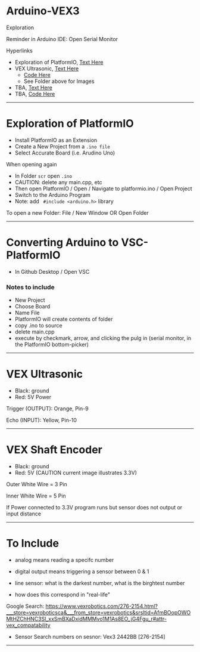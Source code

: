 # Arduino-VEX3
Exploration

Reminder in Arduino IDE: Open Serial Monitor

Hyperlinks
- Exploration of PlatformIO, <a href="https://github.com/MercersKitchen/Arduino-VEX3?tab=readme-ov-file#arduino-vex3">Text Here</a>
- VEX Ultrasonic, <a href="https://github.com/MercersKitchen/Arduino-VEX3/tree/main?tab=readme-ov-file#vex-ultrasonic">Text Here</a>
    - <a href="https://github.com/MercersKitchen/Arduino-VEX3/blob/main/Vex_ultrasound/Vex_ultrasound.ino">Code Here</a>
    - See Folder above for Images
- TBA, <a href="">Text Here</a>
- TBA, <a href="">Code Here</a>

---

# Exploration of PlatformIO
- Install PlatformIO as an Extension
- Create a New Project from a ```.ino file```
- Select Accurate Board (i.e. Arudino Uno)

When opening again
- In Folder ```scr``` open ```.ino```
- CAUTION: delete any main.cpp, etc
- Then open PlatformIO / Open / Navigate to platformio.ino / Open Project
- Switch to the Arduino Program
- Note: add ``` #include <arduino.h>``` library

To open a new Folder: File / New Window OR Open Folder

---

# Converting Arduino to VSC-PlatformIO
- In Github Desktop / Open VSC

### Notes to include
- New Project
- Choose Board
- Name File
- PlatformIO will create contents of folder
- copy .ino to source
- delete main.cpp
- execute by checkmark, arrow, and clicking the pulg in (serial monitor, in the PlatformIO bottom-picker)

---

# VEX Ultrasonic
- Black: ground
- Red: 5V Power

Trigger (OUTPUT): Orange, Pin-9

Echo (INPUT): Yellow, Pin-10

---

# VEX Shaft Encoder
- Black: ground
- Red: 5V (CAUTION current image illustrates 3.3V)

Outer White Wire = 3 Pin

Inner White Wire = 5 Pin

If Power connected to 3.3V program runs but sensor does not output or input distance

---

# To Include
- analog means reading a specifc number
- digital output means triggering a sensor between 0 & 1

- line sensor: what is the darkest number, what is the birghtest number
- how does this correspond in "real-life"

Google Search: https://www.vexrobotics.com/276-2154.html?___store=vexroboticsca&___from_store=vexrobotics&srsltid=AfmBOopOWOMtHZChHNC3Sl_xxSmBXaDxidMMMvo1M1As8EO_jG4Fgu_r#attr-vex_compatability
- Sensor Search numbers on sesnor: Vex3 2442BB [276-2154]

---

